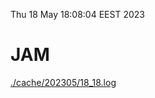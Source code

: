 Thu 18 May 18:08:04 EEST 2023
# JAM
<a href='./cache/202305/18_18.log'>./cache/202305/18_18.log</a>
